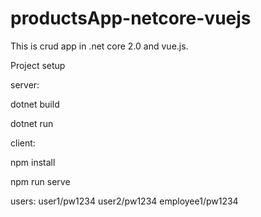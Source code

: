 # productsApp-netcore-vuejs

This is crud app in .net core 2.0 and vue.js.

Project setup

server:

dotnet build

dotnet run

client:

npm install

npm run serve

users: user1/pw1234    user2/pw1234    employee1/pw1234
